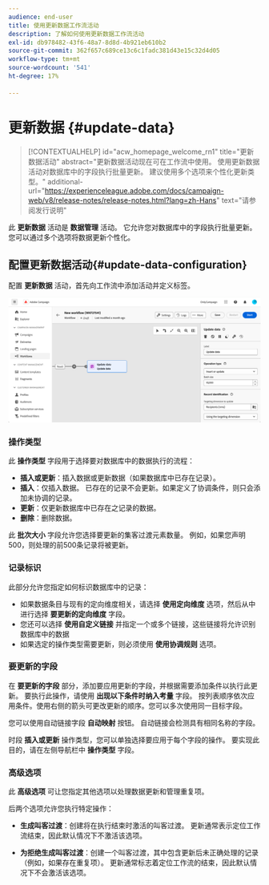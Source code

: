 ```yaml
---
audience: end-user
title: 使用更新数据工作流活动
description: 了解如何使用更新数据工作流活动
exl-id: db978482-43f6-48a7-8d8d-4b921eb610b2
source-git-commit: 362f657c689ce13c6c1fadc381d43e15c32d4d05
workflow-type: tm+mt
source-wordcount: '541'
ht-degree: 17%

---
```


# 更新数据 {#update-data}


>[!CONTEXTUALHELP]
>id="acw_homepage_welcome_rn1"
>title="更新数据活动"
>abstract="更新数据活动现在可在工作流中使用。 使用更新数据活动对数据库中的字段执行批量更新。 建议使用多个选项来个性化更新类型。"
>additional-url="https://experienceleague.adobe.com/docs/campaign-web/v8/release-notes/release-notes.html?lang=zh-Hans" text="请参阅发行说明"



此 **更新数据** 活动是 **数据管理** 活动。 它允许您对数据库中的字段执行批量更新。 您可以通过多个选项将数据更新个性化。

<!--
The **Operation type** field lets you choose the process to be carried out on the data in the database. Select the first option to add data or update (it if it has already been added). You can also only add data, only update data, or delete data. Select the **Update and merge collections** to select a primary record to link duplicates to, and delete those duplicates safely

Specify how to identify the records in the database: if data relate to an existing targeting dimension, select the **Using the targeting dimension** option and select the targeting dimension and fields to update. Otherwise, specify one or more custom links to identify the data in the database, or direct use of reconciliation keys.

Select the fields to update and reconciliation settings. You can use the **Auto-mapping** option to automatically identify the fields to be updated.

The **Advanced options** section let you specify additional settings to manage data and duplicates.

Toggle the **Generate an outbound transition** option to add an outbound transition that will be activated at the end of the execution of the **Update data** activity. The update generally marks the end of a targeting workflow and therefore the option is not activated by default.

Toggle the **Generate an outbound transition for rejects** option to add an outbound transition containing records that have not been correctly processed after the update (for example if there is a duplicate). The update generally marks the end of a targeting workflow and therefore the option is not activated by default.
-->

## 配置更新数据活动{#update-data-configuration}

配置 **更新数据** 活动，首先向工作流中添加活动并定义标签。

![](../assets/workflow-update-data.png)

### 操作类型

此 **操作类型** 字段用于选择要对数据库中的数据执行的流程：

* **插入或更新**：插入数据或更新数据（如果数据库中已存在记录）。
* **插入**：仅插入数据。 已存在的记录不会更新。如果定义了协调条件，则只会添加未协调的记录。
* **更新**：仅更新数据库中已存在之记录的数据。
* **删除**：删除数据。

此 **批次大小** 字段允许您选择要更新的集客过渡元素数量。 例如，如果您声明500，则处理的前500条记录将被更新。

### 记录标识

此部分允许您指定如何标识数据库中的记录：

* 如果数据条目与现有的定向维度相关，请选择 **使用定向维度** 选项，然后从中进行选择 **要更新的定向维度** 字段。
* 您还可以选择 **使用自定义链接** 并指定一个或多个链接，这些链接将允许识别数据库中的数据
* 如果选定的操作类型需要更新，则必须使用 **使用协调规则** 选项。

### 要更新的字段

在 **要更新的字段** 部分，添加要应用更新的字段，并根据需要添加条件以执行此更新。 要执行此操作，请使用 **出现以下条件时纳入考量** 字段。 按列表顺序依次应用条件。使用右侧的箭头可更改更新的顺序。您可以多次使用同一目标字段。

您可以使用自动链接字段 **自动映射** 按钮。 自动链接会检测具有相同名称的字段。

时段 **插入或更新** 操作类型，您可以单独选择要应用于每个字段的操作。 要实现此目的，请在左侧导航栏中 **操作类型** 字段。

### 高级选项

此 **高级选项** 可让您指定其他选项以处理数据更新和管理重复项。

<!--
* **Disable automatic key management**
* **Disable audit**
* **Empty the destination value if the source value is empty**
* **Update all columns with matching names**
* **Ignore records which concern the same target**: only the first in the list of expressions will be considered
-->

后两个选项允许您执行特定操作：

* **生成叫客过渡**：创建将在执行结束时激活的叫客过渡。 更新通常表示定位工作流结束，因此默认情况下不激活该选项。

* **为拒绝生成叫客过渡**：创建一个叫客过渡，其中包含更新后未正确处理的记录（例如，如果存在重复项）。 更新通常标志着定位工作流的结束，因此默认情况下不会激活该选项。
